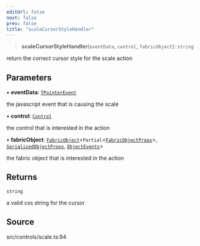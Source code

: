 ```yaml
---
editUrl: false
next: false
prev: false
title: "scaleCursorStyleHandler"
---
```


> **scaleCursorStyleHandler**(`eventData`, `control`, `fabricObject`): `string`

return the correct cursor style for the scale action

## Parameters

• **eventData**: [`TPointerEvent`](../../../type-aliases/TPointerEvent.md)

the javascript event that is causing the scale

• **control**: [`Control`](../../../classes/Control.md)

the control that is interested in the action

• **fabricObject**: [`FabricObject`](../../../classes/FabricObject.md)\<`Partial`\<[`FabricObjectProps`](../../../interfaces/FabricObjectProps.md)\>, [`SerializedObjectProps`](../../../interfaces/SerializedObjectProps.md), [`ObjectEvents`](../../../interfaces/ObjectEvents.md)\>

the fabric object that is interested in the action

## Returns

`string`

a valid css string for the cursor

## Source

src/controls/scale.ts:94

